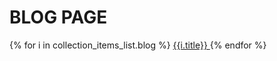 # BLOG PAGE

{% for i in collection_items_list.blog %}
<a href="{{ i.url }}">
{{i.title}}
</a>
{% endfor %}